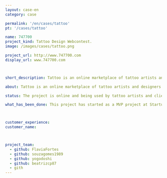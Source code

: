 ```yaml
---
layout: case-en
category: case

permalink: '/en/cases/tattoo'
pt: '/cases/tattoo'

name: 747700
project_kind: Tattoo Design Webcontest.
image: /images/cases/tattoo.png

project_url: http://www.747700.com
display_url: www.747700.com



short_description: Tattoo is an online marketplace of tattoo artists and designers where you bid for your perfect tattoo. Start a contest and choose your new design, then just pay, download the image and go get a tattoo!

about: Tattoo is an online marketplace of tattoo artists and designers where you bid for your perfect tattoo. Start a contest and choose your new design, then just pay, download the image and go get a tattoo!

status: The project is online and being used by tattoo artists and clients.

what_has_been_done: This project has started as a MVP project at Startup:DEV, and then continued development on HE:Help. It's a good example of someone who launched his idea and chose to continue with us.



customer_experience:
customer_name:



project_team:
  - github: FlaviaFortes
  - github: souzagomes1989
  - github: yogodoshi
  - github: beatrizcp87
  - gith
---
```

